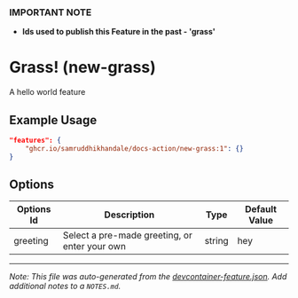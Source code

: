 
### **IMPORTANT NOTE**
- **Ids used to publish this Feature in the past - 'grass'**

# Grass! (new-grass)

A hello world feature

## Example Usage

```json
"features": {
    "ghcr.io/samruddhikhandale/docs-action/new-grass:1": {}
}
```

## Options

| Options Id | Description | Type | Default Value |
|-----|-----|-----|-----|
| greeting | Select a pre-made greeting, or enter your own | string | hey |



---

_Note: This file was auto-generated from the [devcontainer-feature.json](https://github.com/samruddhikhandale/docs-action/blob/main/src/new-grass/devcontainer-feature.json).  Add additional notes to a `NOTES.md`._
